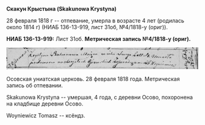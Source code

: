 **Скакун Крыстына (Skakunowa Krystyna)**

28 февраля 1818 г -- отпевание, умерла в возрасте 4 лет (родилась около
1814 г) (НИАБ 136-13-919, лист 31об, №4/1818-у (ориг)).

**НИАБ 136-13-919:** Лист 31об. **Метрическая запись №4/1818-у (ориг).**

![](./media/ca6f718bc9afe15643fdd7defba38943e5f9188a.png)

Осовская униатская церковь. 28 февраля 1818 года. Метрическая запись об
отпевании.

Skakunowa Krystyna -- умершая, 4 года, с деревни Осово, похоронена на
кладбище деревни Осово.

Woyniewicz Tomasz -- ксёндз.
